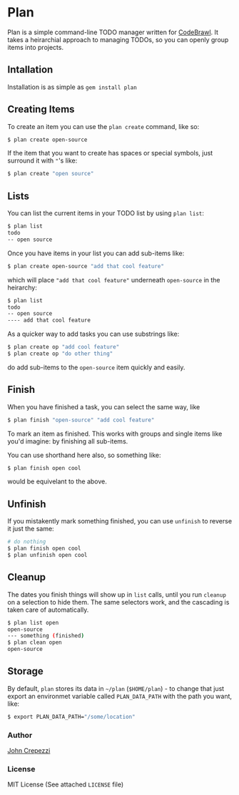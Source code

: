 # Plan

Plan is a simple command-line TODO manager written for [CodeBrawl](http://codebrawl.com/contests/command-line-todo-lists).  It takes a heirarchial approach to managing TODOs, so you can openly group items into projects.

## Intallation

Installation is as simple as `gem install plan`

## Creating Items

To create an item you can use the `plan create` command, like so:

``` bash
$ plan create open-source
```

If the item that you want to create has spaces or special symbols, just surround it with `"`'s like:

``` bash
$ plan create "open source"
```

## Lists

You can list the current items in your TODO list by using `plan list`:

``` bash
$ plan list
todo
-- open source
```

Once you have items in your list you can add sub-items like:

``` bash
$ plan create open-source "add that cool feature"
```

which will place `"add that cool feature"` underneath `open-source` in the heirarchy:

``` bash
$ plan list
todo
-- open source
---- add that cool feature
```

As a quicker way to add tasks you can use substrings like:

``` bash
$ plan create op "add cool feature"
$ plan create op "do other thing"
```

do add sub-items to the `open-source` item quickly and easily.

## Finish

When you have finished a task, you can select the same way, like

``` bash
$ plan finish "open-source" "add cool feature"
```

To mark an item as finished.  This works with groups and single items like you'd imagine: by finishing all sub-items.

You can use shorthand here also, so something like:

``` bash
$ plan finish open cool
```

would be equivelant to the above.

## Unfinish

If you mistakently mark something finished, you can use `unfinish` to reverse it just the same:

``` bash
# do nothing
$ plan finish open cool
$ plan unfinish open cool
```

## Cleanup

The dates you finish things will show up in `list` calls, until you run `cleanup` on a selection to hide them.  The same selectors work, and the cascading is taken care of automatically.

``` bash
$ plan list open
open-source
--- something (finished)
$ plan clean open
open-source
```

## Storage

By default, `plan` stores its data in `~/plan` (`$HOME/plan`) - to change that just export an environmet variable called `PLAN_DATA_PATH` with the path you want, like:

``` bash
$ export PLAN_DATA_PATH="/some/location"
```

### Author

[John Crepezzi](http://seejohncode.com)

### License

MIT License (See attached `LICENSE` file)
